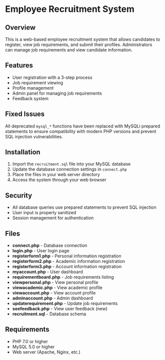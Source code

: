 # Employee Recruitment System

## Overview

This is a web-based employee recruitment system that allows candidates to register, view job requirements, and submit their profiles. Administrators can manage job requirements and view candidate information.

## Features

- User registration with a 3-step process
- Job requirement viewing
- Profile management
- Admin panel for managing job requirements
- Feedback system

## Fixed Issues

All deprecated `mysql_*` functions have been replaced with MySQLi prepared statements to ensure compatibility with modern PHP versions and prevent SQL injection vulnerabilities.

## Installation

1. Import the `recruitment.sql` file into your MySQL database
2. Update the database connection settings in `connect.php`
3. Place the files in your web server directory
4. Access the system through your web browser

## Security

- All database queries use prepared statements to prevent SQL injection
- User input is properly sanitized
- Session management for authentication

## Files

- **connect.php** - Database connection
- **login.php** - User login page
- **registerform1.php** - Personal information registration
- **registerform2.php** - Academic information registration
- **registerform3.php** - Account information registration
- **myaccount.php** - User dashboard
- **requirementboard.php** - Job requirements listing
- **viewpersonal.php** - View personal profile
- **viewacademic.php** - View academic profile
- **viewaccount.php** - View account profile
- **adminaccount.php** - Admin dashboard
- **updaterequirement.php** - Update job requirements
- **seefeedback.php** - View user feedback (new)
- **recruitment.sql** - Database schema

## Requirements

- PHP 7.0 or higher
- MySQL 5.0 or higher
- Web server (Apache, Nginx, etc.)